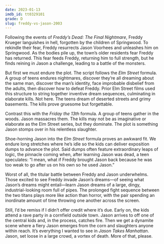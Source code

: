 ```yaml
---
date: 2023-01-13
imdb_id: tt0329101
grade: D
slug: freddy-vs-jason-2003
---
```


Following the events of <span data-imdb-id="tt0101917">_Freddy’s Dead: The Final Nightmare_</span>, Freddy Krueger languishes in hell, forgotten by the children of Springwood. To rekindle their fear, Freddy resurrects Jason Voorhees and unleashes him on Springwood. As the bodies pile up, the town’s older residents fear Freddy has returned. This fear feeds Freddy, returning him to full strength, but he finds reining in Jason a challenge, leading to a battle of the monsters.

<!-- end -->

But first we must endure the plot. The script follows the _Elm Street_ formula. A group of teens endures nightmares, discover they’re all dreaming about the same man, discover the man’s identity, face improbable disbelief from the adults, then discover how to defeat Freddy. Prior Elm Street films used this structure to string together inventive dream sequences, culminating in elaborate kills. Not here. The teens dream of deserted streets and grimy basements. The kills prove gruesome but forgettable.

Contrast this with the _Friday the 13th_ formula. A group of teens gather in the woods. Jason massacres them. The kills may not be as imaginative or elaborate as the Elm Street series, but they dominate. The plot is something Jason stomps over in his relentless slaughter.

Shoe-horning Jason into the _Elm Street_ formula proves an awkward fit. We endure long stretches where he’s idle so the kids can deliver exposition dumps to advance the plot. Said dumps often feature extraordinary leaps of logic, the pinnacle coming when, after learning Jason was dead, a teen speculates: “I mean, what if Freddy brought Jason back because he was too weak to go after us on his own so he used Jason.”

Worst of all, the titular battle between Freddy and Jason underwhelms. Those excited to see Freddy invade Jason’s dreams—of seeing what Jason’s dreams might entail—learn Jason dreams of a large, dingy, industrial-looking room full of pipes. The prolonged fight sequence between the two titans plays more like action than horror, with the pair spending an inordinate amount of time throwing one another across the screen.

Still, I’d be remiss if I didn’t offer credit where it’s due. Early on, the kids attend a rave party in a cornfield outside town. Jason arrives to off one of the central kids and, in the process, catches fire. Then we get a dynamite scene where a fiery Jason emerges from the corn and slaughters anyone within reach. It’s everything I wanted to see in <span data-imdb-id="tt0097388">_Jason Takes Manhattan_</span>. Jason, set loose in a large crowd, a vortex of death. More of that, please.
